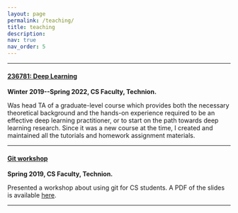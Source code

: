 ```yaml
---
layout: page
permalink: /teaching/
title: teaching
description: 
nav: true
nav_order: 5
---
```


---

#### [236781: Deep Learning](https://vistalab-technion.github.io/cs236781/)

**Winter 2019--Spring 2022, CS Faculty, Technion.**

Was head TA of a graduate-level course which provides both the necessary
theoretical background and the hands-on experience required to be an effective
deep learning practitioner, or to start on the path towards deep learning
research. Since it was a new course at the time, I created and maintained all
the tutorials and homework assignment materials.

---

#### [Git workshop]()

**Spring 2019, CS Faculty, Technion.**

Presented a workshop about using git for CS students. A PDF of the slides is
available
[here](https://technionmail-my.sharepoint.com/:b:/g/personal/avivr_campus_technion_ac_il/ES2TTlvJtjFMrAc2P7sPzokBTGrcFaNeq0dOfIejrBmQyw?e=ZkhxXG).

---
